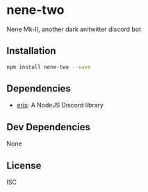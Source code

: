 ﻿# nene-two 

Nene Mk-II, another dark anitwitter discord bot

## Installation

```sh
npm install nene-two --save
```



## Dependencies

- [eris](https://github.com/abalabahaha/eris): A NodeJS Discord library


## Dev Dependencies

None

## License

ISC

